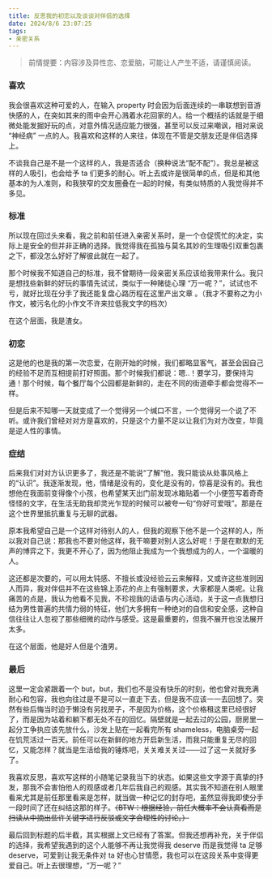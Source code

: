 ```yaml
---
title: 反思我的初恋以及谈谈对伴侣的选择
date: 2024/8/6 23:07:25
tags:
- 亲密关系
---
```




>前情提要：内容涉及异性恋、恋爱脑，可能让人产生不适，请谨慎阅读。

### 喜欢

我会很喜欢这种可爱的人，在输入 property 时会因为后面连续的一串联想到音游快感的人，在突如其来的雨中会开心溅着水花回家的人。给一个概括的话就是于细微处能发掘好玩的点，对意外情况适应能力很强，甚至可以反过来嘲讽，相对来说 “神经病” 一点的人。我喜欢和这样的人来往，体现在不管是交朋友还是伴侣选择上。

不谈我自己是不是一个这样的人，我是否适合（换种说法“配不配”）。我总是被这样的人吸引，也会给予 ta 们更多的耐心。听上去或许是很简单的点，但是和其他基本的为人准则，和我狭窄的交友圈叠在一起的时候，有类似特质的人我觉得并不多见。

### 标准

所以现在回过头来看，我之前和前任进入亲密关系时，是一个仓促慌忙的决定，实际上是安全的但并非正确的选择。我觉得我在孤独与莫名其妙的生理吸引双重包裹之下，都没怎么好好了解彼此就在一起了。

那个时候我不知道自己的标准，我不曾期待一段亲密关系应该给我带来什么。我只是想找些新鲜的好玩的事情先试试，类似于一种赌徒心理 “万一呢？”，试试也不亏，就好比现在分手了我还能复盘心路历程在这里产出文章 。（我才不要称之为小作文，被污名化的小作文不许来拉低我文字的档次）

在这个层面，我是渣女。

### 初恋

这是他的也是我的第一次恋爱，在刚开始的时候，我们都略显客气，甚至会因自己的经验不足而互相提前打好照面。那个时候我们都说：嗯..！要学习，要保持沟通！那个时候，每个餐厅每个公园都是新鲜的，走在不同的街道牵手都会觉得不一样。

但是后来不知哪一天就变成了一个觉得另一个缄口不言，一个觉得另一个说了不听。或许我们曾经对对方是喜欢的，只是这个力量不足以让我们为对方改变，毕竟是逆人性的事情。

### 症结

后来我们对对方认识更多了，我还是不能说“了解”他，我只能谈从处事风格上的“认识”。我逐渐发现，他，情绪是没有的，变化是没有的，惊喜是没有的。我也想他在我面前变得像个小孩，也希望某天出门前发现冰箱贴着一个小便签写着奇奇怪怪的文字，在生活无助我却灵光乍现的时候可以被夸一句“你好可爱哦”。那是在这个世界里抵抗重复与无聊的武器。

原本我希望自己是一个这样对待别人的人，但我的观察下他不是一个这样的人，所以我对自己说：那我也不要对他这样，我干嘛要对别人这么好呢！于是在默默的无声的博弈之下，我更不开心了，因为他阻止我成为一个我想成为的人，一个温暖的人。

这还都是次要的，可以用太钝感、不擅长或没经验云云来解释，又或许这些准则因人而异，我对伴侣并不在这些锦上添花的点上有强制要求，大家都是人类呢。让我痛苦的点是，我认为他看不见我，不珍视我的话语与内心活动，关于这一点我想归结为男性普遍的共情力弱的特征，他们大多拥有一种绝对的自信和安全感，这种自信往往让人忽视了那些细微的动作与感受。这是最重要的，但我不展开也没法展开太多。

在这个层面，他是好人但是个渣男。

### 最后

这里一定会紧跟着一个 but，but，我们也不是没有快乐的时刻，他也曾对我充满耐心和包容，我也向往过是不是可以一直走下去，但是我不应该一一去回想了。突然有些后悔当时迫于懒没有另找房子，不是因为价格，这个价格租这里已经很好了，而是因为站着和躺下都无处不在的回忆。隔壁就是一起去过的公园，厨房里一起分工争执应该先放什么，沙发上贴在一起看完所有 shameless，电脑桌旁一起在饥荒活过一百天。前任可以在新鲜的地方开启新生活，而我只能重复无尽的回忆，又能怎样？就当是生活给我的锤炼吧，关关难关关过——过了这一关就好多了。

我喜欢反思，喜欢写这样的小随笔记录我当下的状态。如果这些文字源于真挚的抒发，那我不会害怕他人的观感或者几年后我自己的观感。其实我不知道在别人眼里看来尤其是前任那里看来是怎样，就当做一种记忆的封存吧，虽然显得我即使分手一段时间了还在纠结这那的样子。~~（BTW：根据经验，前任大概率不会认真看而是扫读从中摘出些许关键字进行反驳或文字合理性的讨论。）~~

最后回到标题的后半截，其实根据上文已经有了答案。但我还想再补充，关于伴侣的选择，我希望我遇到的这个人能够不再让我觉得我 deserve 而是我觉得 ta 足够 deserve，可爱到让我无条件对 ta 好也心甘情愿，我也可以在这段关系中变得更爱自己。听上去很理想，“万一呢？”
